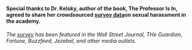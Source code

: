 #### Special thanks to Dr. Kelsky, author of the book, The Professor Is In, agreed to share her crowdsourced [survey data](https://docs.google.com/spreadsheets/d/1S9KShDLvU7C-KkgEevYTHXr3F6InTenrBsS9yk-8C5M/edit#gid=1530077352)on sexual harassment in the academy. 
###### The [survey](https://docs.google.com/forms/d/e/1FAIpQLSeqWdpDxVRc-i8OiiClJPluIpjMlM41aUlU2E0rrQ4br_rQmA/viewform) has been featured in the Wall Street Journal, THe Guardian, Fortune, Buzzfeed, Jezebel, and other media outlets.  

